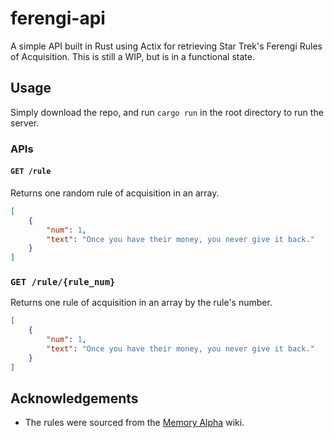 # ferengi-api
A simple API built in Rust using Actix for retrieving Star Trek's Ferengi Rules of Acquisition. This is still a WIP, but is in a functional state.

## Usage
Simply download the repo, and run ```cargo run``` in the root directory to run the server.

### APIs
#### `GET /rule`
Returns one random rule of acquisition in an array.
```json
[ 
    { 
        "num": 1,
        "text": "Once you have their money, you never give it back." 
    } 
]
```

### `GET /rule/{rule_num}`
Returns one rule of acquisition in an array by the rule's number.
```json
[
    { 
        "num": 1,
        "text": "Once you have their money, you never give it back." 
    }
]
```

## Acknowledgements
 - The rules were sourced from the [Memory Alpha](https://memory-alpha.fandom.com/wiki/Rules_of_Acquisition) wiki.

